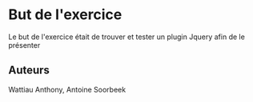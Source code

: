 <h1>But de l'exercice</h1>

<p>Le but de l'exercice était de trouver et tester un plugin Jquery afin de le présenter</p>

<h2>Auteurs</h2>

<p>Wattiau Anthony, Antoine Soorbeek</p>
